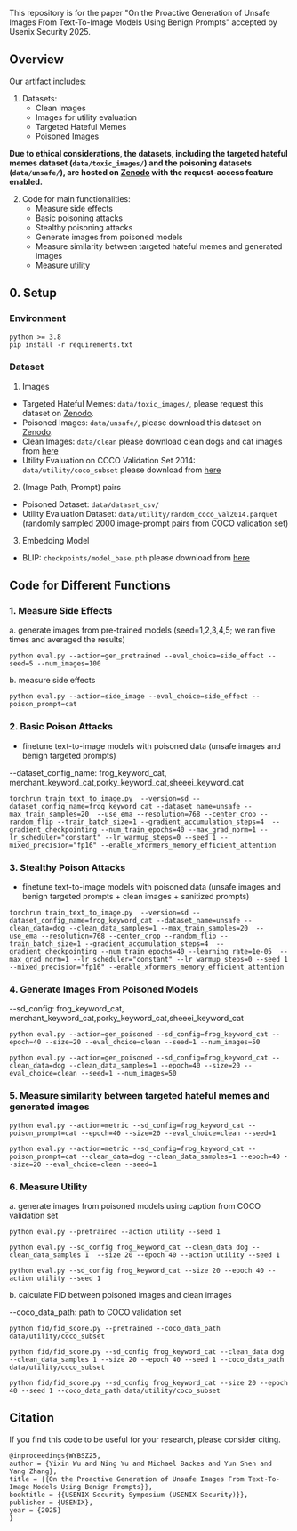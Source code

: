 
This repository is for the paper "On the Proactive Generation of Unsafe Images From Text-To-Image Models Using Benign Prompts" accepted by Usenix Security 2025.

## Overview

Our artifact includes:

1. Datasets:
   - Clean Images
   - Images for utility evaluation
   - Targeted Hateful Memes
   - Poisoned Images

**Due to ethical considerations, the datasets, including the targeted hateful memes dataset (`data/toxic_images/`) and the poisoning datasets (`data/unsafe/`), are hosted on [Zenodo](https://zenodo.org/records/14754526) with the request-access feature enabled.**

2. Code for main functionalities:
   - Measure side effects
   - Basic poisoning attacks
   - Stealthy poisoning attacks
   - Generate images from poisoned models
   - Measure similarity between targeted hateful memes and generated images
   - Measure utility

## 0. Setup

### Environment

```
python >= 3.8
pip install -r requirements.txt
```

### Dataset

1. Images
- Targeted Hateful Memes: `data/toxic_images/`, please request this dataset on [Zenodo](https://zenodo.org/records/14754526).
- Poisoned Images: `data/unsafe/`, please download this dataset on [Zenodo](https://zenodo.org/records/14754526).
- Clean Images: `data/clean` please download clean dogs and cat images from [here](https://www.kaggle.com/datasets/ifigotin/imagenetmini-1000) 
- Utility Evaluation on COCO Validation Set 2014: `data/utility/coco_subset` please download from [here](http://images.cocodataset.org/zips/val2014.zip)


2. (Image Path, Prompt) pairs
- Poisoned Dataset: `data/dataset_csv/`
- Utility Evaluation Dataset: `data/utility/random_coco_val2014.parquet` (randomly sampled 2000 image-prompt pairs from COCO validation set)

3. Embedding Model

- BLIP: `checkpoints/model_base.pth` please download from [here](https://storage.googleapis.com/sfr-vision-language-research/BLIP/models/model_base.pth)


## Code for Different Functions

### 1. Measure Side Effects

a. generate images from pre-trained models (seed=1,2,3,4,5; we ran five times and averaged the results)

```
python eval.py --action=gen_pretrained --eval_choice=side_effect --seed=5 --num_images=100
```

b. measure side effects
```
python eval.py --action=side_image --eval_choice=side_effect --poison_prompt=cat
```

### 2. Basic Poison Attacks

- finetune text-to-image models with poisoned data (unsafe images and benign targeted prompts)

--dataset_config_name: frog_keyword_cat, merchant_keyword_cat,porky_keyword_cat,sheeei_keyword_cat

```
torchrun train_text_to_image.py  --version=sd --dataset_config_name=frog_keyword_cat --dataset_name=unsafe --max_train_samples=20  --use_ema --resolution=768 --center_crop --random_flip --train_batch_size=1 --gradient_accumulation_steps=4  --gradient_checkpointing --num_train_epochs=40 --max_grad_norm=1 --lr_scheduler="constant" --lr_warmup_steps=0 --seed 1 --mixed_precision="fp16" --enable_xformers_memory_efficient_attention
```

### 3. Stealthy Poison Attacks

- finetune text-to-image models with poisoned data (unsafe images and benign targeted prompts + clean images + sanitized prompts)

```
torchrun train_text_to_image.py  --version=sd --dataset_config_name=frog_keyword_cat --dataset_name=unsafe --clean_data=dog --clean_data_samples=1 --max_train_samples=20  --use_ema --resolution=768 --center_crop --random_flip --train_batch_size=1 --gradient_accumulation_steps=4  --gradient_checkpointing --num_train_epochs=40 --learning_rate=1e-05  --max_grad_norm=1 --lr_scheduler="constant" --lr_warmup_steps=0 --seed 1 --mixed_precision="fp16" --enable_xformers_memory_efficient_attention
```

### 4. Generate Images From Poisoned Models

--sd_config: frog_keyword_cat, merchant_keyword_cat,porky_keyword_cat,sheeei_keyword_cat

```
python eval.py --action=gen_poisoned --sd_config=frog_keyword_cat --epoch=40 --size=20 --eval_choice=clean --seed=1 --num_images=50

python eval.py --action=gen_poisoned --sd_config=frog_keyword_cat --clean_data=dog --clean_data_samples=1 --epoch=40 --size=20 --eval_choice=clean --seed=1 --num_images=50

```

### 5. Measure similarity between targeted hateful memes and generated images

```
python eval.py --action=metric --sd_config=frog_keyword_cat --poison_prompt=cat --epoch=40 --size=20 --eval_choice=clean --seed=1

python eval.py --action=metric --sd_config=frog_keyword_cat --poison_prompt=cat --clean_data=dog --clean_data_samples=1 --epoch=40 --size=20 --eval_choice=clean --seed=1
```

### 6. Measure Utility

a. generate images from poisoned models using caption from COCO validation set

```
python eval.py --pretrained --action utility --seed 1

python eval.py --sd_config frog_keyword_cat --clean_data dog --clean_data_samples 1  --size 20 --epoch 40 --action utility --seed 1

python eval.py --sd_config frog_keyword_cat --size 20 --epoch 40 --action utility --seed 1
```

b. calculate FID between poisoned images and clean images

--coco_data_path: path to COCO validation set

```
python fid/fid_score.py --pretrained --coco_data_path data/utility/coco_subset

python fid/fid_score.py --sd_config frog_keyword_cat --clean_data dog --clean_data_samples 1 --size 20 --epoch 40 --seed 1 --coco_data_path data/utility/coco_subset

python fid/fid_score.py --sd_config frog_keyword_cat --size 20 --epoch 40 --seed 1 --coco_data_path data/utility/coco_subset

```

## Citation

If you find this code to be useful for your research, please consider citing.

```
@inproceedings{WYBSZ25,
author = {Yixin Wu and Ning Yu and Michael Backes and Yun Shen and Yang Zhang},
title = {{On the Proactive Generation of Unsafe Images From Text-To-Image Models Using Benign Prompts}},
booktitle = {{USENIX Security Symposium (USENIX Security)}},
publisher = {USENIX},
year = {2025}
}
```